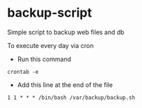 backup-script
=============

Simple script to backup web files and db

To execute every day via cron

* Run this command
```
crontab -e
```

* Add this line at the end of the file
```
1 1 * * * /bin/bash /var/backup/backup.sh
```
